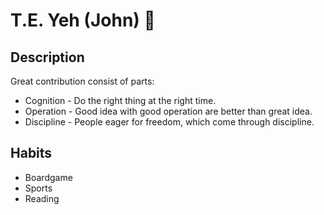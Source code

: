 

<!--
### Hi there 
**angelyaaaaa/angelyaaaaa** is a ✨ _special_ ✨ repository because its `README.md` (this file) appears on your GitHub profile.

Here are some ideas to get you started:

- 🔭 I’m currently working on ...
- 🌱 I’m currently learning ...
- 👯 I’m looking to collaborate on ...
- 🤔 I’m looking for help with ...
- 💬 Ask me about ...
- 📫 How to reach me: ...
- 😄 Pronouns: ...
- ⚡ Fun fact: ...
-->

# T.E. Yeh (John) 👋

## Description
Great contribution consist of parts: 
- Cognition - Do the right thing at the right time.
- Operation - Good idea with good operation are better than great idea.
- Discipline - People eager for freedom, which come through discipline.

## Habits
- Boardgame
- Sports
- Reading 
